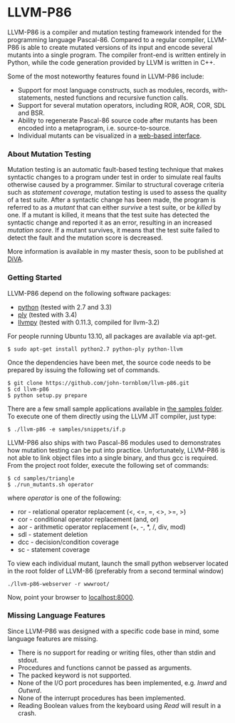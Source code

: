 LLVM-P86
========
LLVM-P86 is a compiler and mutation testing framework intended for the programming language Pascal-86. Compared to a regular compiler, LLVM-P86 is able to create mutated versions of its input and encode several mutants into a single program. The compiler front-end is written entirely in Python, while the code generation provided by LLVM is written in C++.

Some of the most noteworthy features found in LLVM-P86 include:
* Support for most language constructs, such as modules, records, with-statements, nested functions and recursive function calls.
* Support for several mutation operators, including ROR, AOR, COR, SDL and BSR.
* Ability to regenerate Pascal-86 source code after mutants has been encoded into a metaprogram, i.e. source-to-source.
* Individual mutants can be visualized in a [web-based interface](http://john-tornblom.github.io/llvm-p86/triangle/). 



### About Mutation Testing
Mutation testing is an automatic fault-based testing technique that makes syntactic changes to a program under test in order to simulate real faults otherwise caused by a programmer. Similar to structural coverage criteria such as _statement coverage_, mutation testing is used to assess the quality of a test suite. After a syntactic change has been made, the program is referred to as a _mutant_ that can either _survive_ a test suite, or be _killed_ by one. If a mutant is killed, it means that the test suite has detected the syntactic change and reported it as an error, resulting in an increased _mutation score_. If a mutant survives, it means that the test suite failed to detect the fault and the mutation score is decreased.

More information is available in my master thesis, soon to be published at [DiVA](http://diva-portal.org).

### Getting Started
LLVM-P86 depend on the following software packages:
* [python](http://python.org) (tested with 2.7 and 3.3)
* [ply](http://www.dabeaz.com/ply) (tested with 3.4)
* [llvmpy](http://www.llvmpy.org) (tested with 0.11.3, compiled for llvm-3.2)

For people running Ubuntu 13.10, all packages are available via apt-get.
```
$ sudo apt-get install python2.7 python-ply python-llvm
```

Once the dependencies have been met, the source code needs to be prepared by issuing the following set of commands.

```
$ git clone https://github.com/john-tornblom/llvm-p86.git
$ cd llvm-p86
$ python setup.py prepare
```

There are a few small sample applications available in [the samples folder](https://github.com/john-tornblom/llvm-p86/blob/master/samples/snippets). To execute one of them directly using the LLVM JIT compiler, just type:
```
$ ./llvm-p86 -e samples/snippets/if.p
```

LLVM-P86 also ships with two Pascal-86 modules used to demonstrates how mutation testing can be put into practice. Unfortunately, LLVM-P86 is not able to link object files into a single binary, and thus gcc is required. From the project root folder, execute the following set of commands:
```
$ cd samples/triangle
$ ./run_mutants.sh operator
```
where _operator_ is one of the following:
* ror - relational operator replacement (<, <=, =, <>, >=, >)
* cor - conditional operator replacement (and, or)
* aor - arithmetic operator replacement (+, -, *, /, div, mod)
* sdl - statement deletion
* dcc - decision/condition coverage
* sc  - statement coverage

To view each individual mutant, launch the small python webserver located in the root folder of LLVM-86 (preferably from a second terminal window)

```
./llvm-p86-webserver -r wwwroot/
```

Now, point your browser to [localhost:8000](http://localhost:8000).

### Missing Language Features
Since LLVM-P86 was designed with a specific code base in mind, some language features are missing.
* There is no support for reading or writing files, other than stdin and stdout.
* Procedures and functions cannot be passed as arguments.
* The packed keyword is not supported.
* None of the I/O port procedures has been implemented, e.g. _Inwrd_ and _Outwrd_.
* None of the interrupt procedures has been implemented.
* Reading Boolean values from the keyboard using _Read_ will result in a crash.
